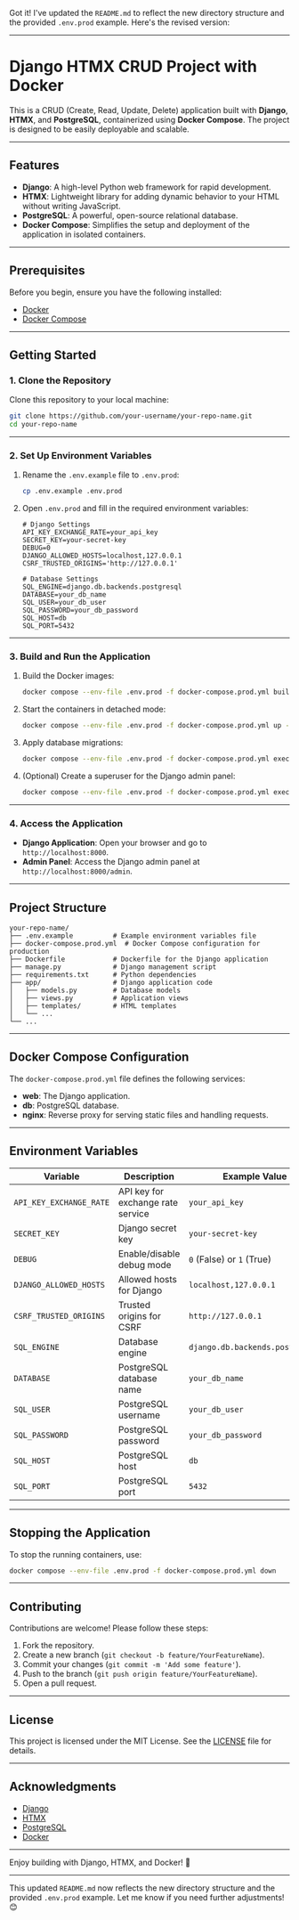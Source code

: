 Got it! I've updated the `README.md` to reflect the new directory structure and the provided `.env.prod` example. Here's the revised version:

---

# Django HTMX CRUD Project with Docker

This is a CRUD (Create, Read, Update, Delete) application built with **Django**, **HTMX**, and **PostgreSQL**, containerized using **Docker Compose**. The project is designed to be easily deployable and scalable.

---

## Features

- **Django**: A high-level Python web framework for rapid development.
- **HTMX**: Lightweight library for adding dynamic behavior to your HTML without writing JavaScript.
- **PostgreSQL**: A powerful, open-source relational database.
- **Docker Compose**: Simplifies the setup and deployment of the application in isolated containers.

---

## Prerequisites

Before you begin, ensure you have the following installed:

- [Docker](https://docs.docker.com/get-docker/)
- [Docker Compose](https://docs.docker.com/compose/install/)

---

## Getting Started

### 1. Clone the Repository

Clone this repository to your local machine:

```bash
git clone https://github.com/your-username/your-repo-name.git
cd your-repo-name
```

---

### 2. Set Up Environment Variables

1. Rename the `.env.example` file to `.env.prod`:
   ```bash
   cp .env.example .env.prod
   ```

2. Open `.env.prod` and fill in the required environment variables:
   ```plaintext
   # Django Settings
   API_KEY_EXCHANGE_RATE=your_api_key
   SECRET_KEY=your-secret-key
   DEBUG=0
   DJANGO_ALLOWED_HOSTS=localhost,127.0.0.1
   CSRF_TRUSTED_ORIGINS='http://127.0.0.1'

   # Database Settings
   SQL_ENGINE=django.db.backends.postgresql
   DATABASE=your_db_name
   SQL_USER=your_db_user
   SQL_PASSWORD=your_db_password
   SQL_HOST=db
   SQL_PORT=5432
   ```

---

### 3. Build and Run the Application

1. Build the Docker images:
   ```bash
   docker compose --env-file .env.prod -f docker-compose.prod.yml build
   ```

2. Start the containers in detached mode:
   ```bash
   docker compose --env-file .env.prod -f docker-compose.prod.yml up -d
   ```

3. Apply database migrations:
   ```bash
   docker compose --env-file .env.prod -f docker-compose.prod.yml exec web python manage.py migrate
   ```

4. (Optional) Create a superuser for the Django admin panel:
   ```bash
   docker compose --env-file .env.prod -f docker-compose.prod.yml exec web python manage.py createsuperuser
   ```

---

### 4. Access the Application

- **Django Application**: Open your browser and go to `http://localhost:8000`.
- **Admin Panel**: Access the Django admin panel at `http://localhost:8000/admin`.

---

## Project Structure

```
your-repo-name/
├── .env.example          # Example environment variables file
├── docker-compose.prod.yml  # Docker Compose configuration for production
├── Dockerfile            # Dockerfile for the Django application
├── manage.py             # Django management script
├── requirements.txt      # Python dependencies
├── app/                  # Django application code
│   ├── models.py         # Database models
│   ├── views.py          # Application views
│   ├── templates/        # HTML templates
│   └── ...
└── ...
```

---

## Docker Compose Configuration

The `docker-compose.prod.yml` file defines the following services:

- **web**: The Django application.
- **db**: PostgreSQL database.
- **nginx**: Reverse proxy for serving static files and handling requests.

---

## Environment Variables

| Variable                | Description                          | Example Value          |
|-------------------------|--------------------------------------|------------------------|
| `API_KEY_EXCHANGE_RATE` | API key for exchange rate service    | `your_api_key`         |
| `SECRET_KEY`            | Django secret key                   | `your-secret-key`      |
| `DEBUG`                 | Enable/disable debug mode           | `0` (False) or `1` (True) |
| `DJANGO_ALLOWED_HOSTS`  | Allowed hosts for Django            | `localhost,127.0.0.1`  |
| `CSRF_TRUSTED_ORIGINS`  | Trusted origins for CSRF            | `http://127.0.0.1`     |
| `SQL_ENGINE`            | Database engine                     | `django.db.backends.postgresql` |
| `DATABASE`              | PostgreSQL database name            | `your_db_name`         |
| `SQL_USER`              | PostgreSQL username                 | `your_db_user`         |
| `SQL_PASSWORD`          | PostgreSQL password                 | `your_db_password`     |
| `SQL_HOST`              | PostgreSQL host                     | `db`                   |
| `SQL_PORT`              | PostgreSQL port                     | `5432`                 |

---

## Stopping the Application

To stop the running containers, use:

```bash
docker compose --env-file .env.prod -f docker-compose.prod.yml down
```

---

## Contributing

Contributions are welcome! Please follow these steps:

1. Fork the repository.
2. Create a new branch (`git checkout -b feature/YourFeatureName`).
3. Commit your changes (`git commit -m 'Add some feature'`).
4. Push to the branch (`git push origin feature/YourFeatureName`).
5. Open a pull request.

---

## License

This project is licensed under the MIT License. See the [LICENSE](LICENSE) file for details.

---

## Acknowledgments

- [Django](https://www.djangoproject.com/)
- [HTMX](https://htmx.org/)
- [PostgreSQL](https://www.postgresql.org/)
- [Docker](https://www.docker.com/)

---

Enjoy building with Django, HTMX, and Docker! 🚀

---

This updated `README.md` now reflects the new directory structure and the provided `.env.prod` example. Let me know if you need further adjustments! 😊
